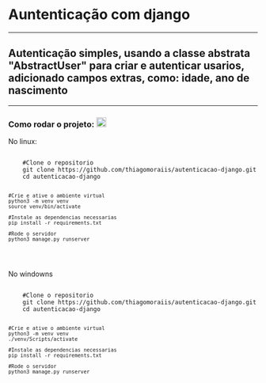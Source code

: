 <h1>Auntenticação com django</h1>
<hr>
<h2>Autenticação simples, usando a classe abstrata "AbstractUser" para criar e autenticar usarios, adicionado campos extras, como: idade, ano de nascimento</h2>
<hr>
<h3>
Como rodar o projeto:
<g-emoji class="g-emoji" fallback-src="https://github.githubassets.com/images/icons/emoji/unicode/1f973.png">
<img class="emoji" height="20" width="20" src="https://github.githubassets.com/images/icons/emoji/unicode/1f973.png">    
</g-emoji>
</h3>

<p>No linux:</p>

<div class="snippet-clipboard-content notranslate position-relative overflow-auto">
<pre class="notranslate">
<code>
    #Clone o repositorio
    git clone https://github.com/thiagomoraiis/autenticacao-django.git
    cd autenticacao-django

    #Crie e ative o ambiente virtual
    python3 -m venv venv
    source venv/bin/activate

    #Instale as dependencias necessarias
    pip install -r requirements.txt

    #Rode o servidor
    python3 manage.py runserver
</code>
</pre>
</div>

<p>No windowns</p>

<div class="snippet-clipboard-content notranslate position-relative overflow-auto">
<pre class="notranslate">
<code>
    #Clone o repositorio
    git clone https://github.com/thiagomoraiis/autenticacao-django.git
    cd autenticacao-django

    #Crie e ative o ambiente virtual
    python3 -m venv venv
    ./venv/Scripts/activate

    #Instale as dependencias necessarias
    pip install -r requirements.txt

    #Rode o servidor
    python3 manage.py runserver
</code>
</pre>
</div>
